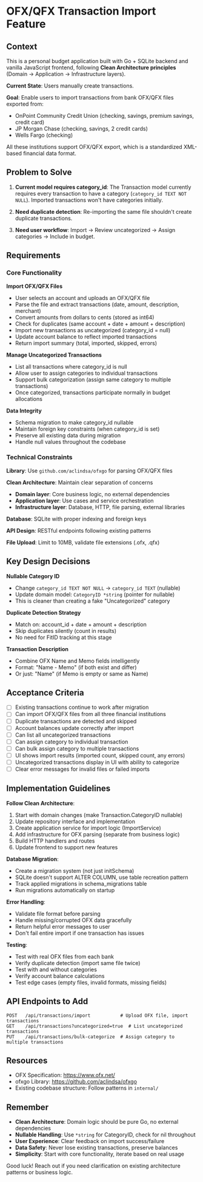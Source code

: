 # OFX/QFX Transaction Import Feature

## Context

This is a personal budget application built with Go + SQLite backend and vanilla JavaScript frontend, following **Clean Architecture principles** (Domain → Application → Infrastructure layers).

**Current State**: Users manually create transactions.

**Goal**: Enable users to import transactions from bank OFX/QFX files exported from:
- OnPoint Community Credit Union (checking, savings, premium savings, credit card)
- JP Morgan Chase (checking, savings, 2 credit cards)
- Wells Fargo (checking)

All these institutions support OFX/QFX export, which is a standardized XML-based financial data format.

## Problem to Solve

1. **Current model requires category_id**: The Transaction model currently requires every transaction to have a category (`category_id TEXT NOT NULL`). Imported transactions won't have categories initially.

2. **Need duplicate detection**: Re-importing the same file shouldn't create duplicate transactions.

3. **Need user workflow**: Import → Review uncategorized → Assign categories → Include in budget.

## Requirements

### Core Functionality

**Import OFX/QFX Files**
- User selects an account and uploads an OFX/QFX file
- Parse the file and extract transactions (date, amount, description, merchant)
- Convert amounts from dollars to cents (stored as int64)
- Check for duplicates (same account + date + amount + description)
- Import new transactions as uncategorized (category_id = null)
- Update account balance to reflect imported transactions
- Return import summary (total, imported, skipped, errors)

**Manage Uncategorized Transactions**
- List all transactions where category_id is null
- Allow user to assign categories to individual transactions
- Support bulk categorization (assign same category to multiple transactions)
- Once categorized, transactions participate normally in budget allocations

**Data Integrity**
- Schema migration to make category_id nullable
- Maintain foreign key constraints (when category_id is set)
- Preserve all existing data during migration
- Handle null values throughout the codebase

### Technical Constraints

**Library**: Use `github.com/aclindsa/ofxgo` for parsing OFX/QFX files

**Clean Architecture**: Maintain clear separation of concerns
- **Domain layer**: Core business logic, no external dependencies
- **Application layer**: Use cases and service orchestration
- **Infrastructure layer**: Database, HTTP, file parsing, external libraries

**Database**: SQLite with proper indexing and foreign keys

**API Design**: RESTful endpoints following existing patterns

**File Upload**: Limit to 10MB, validate file extensions (.ofx, .qfx)

## Key Design Decisions

**Nullable Category ID**
- Change `category_id TEXT NOT NULL` → `category_id TEXT` (nullable)
- Update domain model: `CategoryID *string` (pointer for nullable)
- This is cleaner than creating a fake "Uncategorized" category

**Duplicate Detection Strategy**
- Match on: account_id + date + amount + description
- Skip duplicates silently (count in results)
- No need for FitID tracking at this stage

**Transaction Description**
- Combine OFX Name and Memo fields intelligently
- Format: "Name - Memo" (if both exist and differ)
- Or just: "Name" (if Memo is empty or same as Name)

## Acceptance Criteria

- [ ] Existing transactions continue to work after migration
- [ ] Can import OFX/QFX files from all three financial institutions
- [ ] Duplicate transactions are detected and skipped
- [ ] Account balances update correctly after import
- [ ] Can list all uncategorized transactions
- [ ] Can assign category to individual transaction
- [ ] Can bulk assign category to multiple transactions
- [ ] UI shows import results (imported count, skipped count, any errors)
- [ ] Uncategorized transactions display in UI with ability to categorize
- [ ] Clear error messages for invalid files or failed imports

## Implementation Guidelines

**Follow Clean Architecture**:
1. Start with domain changes (make Transaction.CategoryID nullable)
2. Update repository interface and implementation
3. Create application service for import logic (ImportService)
4. Add infrastructure for OFX parsing (separate from business logic)
5. Build HTTP handlers and routes
6. Update frontend to support new features

**Database Migration**:
- Create a migration system (not just initSchema)
- SQLite doesn't support ALTER COLUMN, use table recreation pattern
- Track applied migrations in schema_migrations table
- Run migrations automatically on startup

**Error Handling**:
- Validate file format before parsing
- Handle missing/corrupted OFX data gracefully
- Return helpful error messages to user
- Don't fail entire import if one transaction has issues

**Testing**:
- Test with real OFX files from each bank
- Verify duplicate detection (import same file twice)
- Test with and without categories
- Verify account balance calculations
- Test edge cases (empty files, invalid formats, missing fields)

## API Endpoints to Add

```
POST   /api/transactions/import           # Upload OFX file, import transactions
GET    /api/transactions?uncategorized=true  # List uncategorized transactions
PUT    /api/transactions/bulk-categorize  # Assign category to multiple transactions
```

## Resources

- OFX Specification: https://www.ofx.net/
- ofxgo Library: https://github.com/aclindsa/ofxgo
- Existing codebase structure: Follow patterns in `internal/`

## Remember

- **Clean Architecture**: Domain logic should be pure Go, no external dependencies
- **Nullable Handling**: Use `*string` for CategoryID, check for nil throughout
- **User Experience**: Clear feedback on import success/failure
- **Data Safety**: Never lose existing transactions, preserve balances
- **Simplicity**: Start with core functionality, iterate based on real usage

Good luck! Reach out if you need clarification on existing architecture patterns or business logic.
